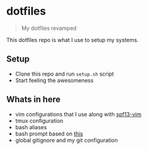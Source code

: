 # dotfiles

> My dotfiles revamped

This dotfiles repo is what I use to setup my systems.

## Setup

- Clone this repo and run `setup.sh` script
- Start feeling the awesomeness

## Whats in here

- vim configurations that I use along with [spf13-vim](https://github.com/techgaun/spf13-vim)
- tmux configuration
- bash aliases
- bash prompt based on [this](https://github.com/mathiasbynens/dotfiles/blob/master/.bash_prompt)
- global gitignore and my git configuration
